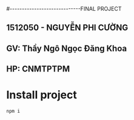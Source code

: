#-----------------------------FINAL PROJECT

## 1512050 - NGUYỄN PHI CƯỜNG
## GV: Thầy Ngô Ngọc Đăng Khoa
## HP: CNMTPTPM





# Install project
```
npm i
```